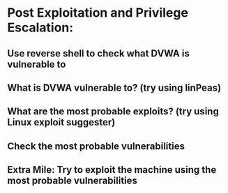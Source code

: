 # Post Exploitation and Privilege Escalation:

## Use reverse shell to check what DVWA is vulnerable to

## What is DVWA vulnerable to? (try using linPeas)

## What are the most probable exploits? (try using Linux exploit suggester)

## Check the most probable vulnerabilities

## Extra Mile: Try to exploit the machine using the most probable vulnerabilities
